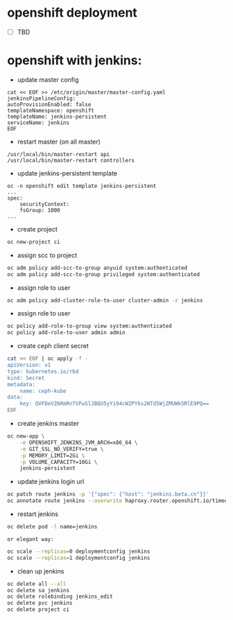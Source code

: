 # openshift deployment
- [ ] TBD

# openshift with jenkins:

* update master config
```
cat << EOF >> /etc/origin/master/master-config.yaml
jenkinsPipelineConfig:
autoProvisionEnabled: false
templateNamespace: openshift
templateName: jenkins-persistent
serviceName: jenkins
EOF
```
* restart master (on all master)
```
/usr/local/bin/master-restart api
/usr/local/bin/master-restart controllers
```
* update jenkins-persistent template
```
oc -n openshift edit template jenkins-persistent
...
spec:
    securityContext:
    fsGroup: 1000
...
```
    
* create project
```bash
oc new-project ci
```
* assign scc to project
```bash
oc adm policy add-scc-to-group anyuid system:authenticated
oc adm policy add-scc-to-group privileged system:authenticated
```
* assign role to user
```bash
oc adm policy add-cluster-role-to-user cluster-admin -z jenkins
```
* assign role to user
```bash
oc policy add-role-to-group view system:authenticated
oc policy add-role-to-user admin admin
```

* create ceph client secret
```bash
cat << EOF | oc apply -f -
apiVersion: v1
type: kubernetes.io/rbd
kind: Secret
metadata:
    name: ceph-kube
data:
    key: QVFDeVZ6RmRnTVFwSlJBQU5yYi94cWZPYks2NTd5WjZMUWk5RlE9PQ==
EOF
```

* create jenkins master
```bash
oc new-app \
    -e OPENSHIFT_JENKINS_JVM_ARCH=x86_64 \
    -e GIT_SSL_NO_VERIFY=true \
    -p MEMORY_LIMIT=2Gi \
    -p VOLUME_CAPACITY=10Gi \
    jenkins-persistent
```

* update jenkins login url
```bash
oc patch route jenkins -p '{"spec": {"host": "jenkins.beta.cn"}}'
oc annotate route jenkins --overwrite haproxy.router.openshift.io/timeout=180s
```

* restart jenkins
```bash
oc delete pod -l name=jenkins
```
``or elegant way:`` 
```bash
oc scale --replicas=0 deploymentconfig jenkins
oc scale --replicas=1 deploymentconfig jenkins
```

* clean up jenkins
```bash
oc delete all --all
oc delete sa jenkins
oc delete rolebinding jenkins_edit
oc delete pvc jenkins
oc delete project ci
```
